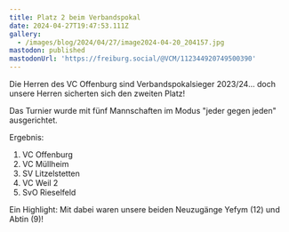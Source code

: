 ```yaml
---
title: Platz 2 beim Verbandspokal
date: 2024-04-27T19:47:53.111Z
gallery:
  - /images/blog/2024/04/27/image2024-04-20_204157.jpg
mastodon: published
mastodonUrl: 'https://freiburg.social/@VCM/112344920749500390'
---
```

Die Herren des VC Offenburg sind Verbandspokalsieger 2023/24... doch unsere Herren sicherten sich den zweiten Platz!

Das Turnier wurde mit fünf Mannschaften im Modus "jeder gegen jeden"  ausgerichtet. 

Ergebnis:

1. VC Offenburg
2. VC Müllheim
3. SV Litzelstetten
4. VC Weil 2
5. SvO Rieselfeld

Ein Highlight: Mit dabei waren unsere beiden Neuzugänge Yefym (12) und Abtin (9)!
